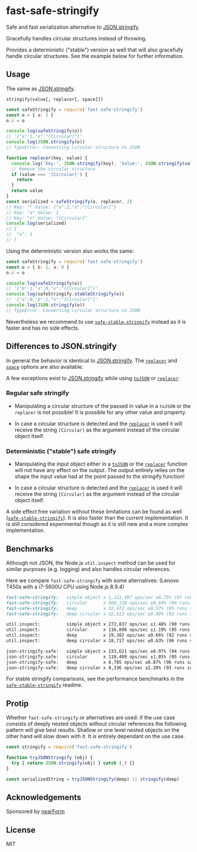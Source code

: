 # fast-safe-stringify

Safe and fast serialization alternative to [JSON.stringify][].

Gracefully handles circular structures instead of throwing.

Provides a deterministic ("stable") version as well that will also gracefully
handle circular structures. See the example below for further information.

## Usage

The same as [JSON.stringify][].

`stringify(value[, replacer[, space]])`

```js
const safeStringify = require('fast-safe-stringify')
const o = { a: 1 }
o.o = o

console.log(safeStringify(o))
// '{"a":1,"o":"[Circular]"}'
console.log(JSON.stringify(o))
// TypeError: Converting circular structure to JSON

function replacer(key, value) {
  console.log('Key:', JSON.stringify(key), 'Value:', JSON.stringify(value))
  // Remove the circular structure
  if (value === '[Circular]') {
    return
  }
  return value
}
const serialized = safeStringify(o, replacer, 2)
// Key: "" Value: {"a":1,"o":"[Circular]"}
// Key: "a" Value: 1
// Key: "o" Value: "[Circular]"
console.log(serialized)
// {
//  "a": 1
// }
```

Using the deterministic version also works the same:

```js
const safeStringify = require('fast-safe-stringify')
const o = { b: 1, a: 0 }
o.o = o

console.log(safeStringify(o))
// '{"b":1,"a":0,"o":"[Circular]"}'
console.log(safeStringify.stableStringify(o))
// '{"a":0,"b":1,"o":"[Circular]"}'
console.log(JSON.stringify(o))
// TypeError: Converting circular structure to JSON
```

Nevertheless we recommend to use [`safe-stable-stringify`][] instead as it is
faster and has no side effects.

## Differences to JSON.stringify

In general the behavior is identical to [JSON.stringify][]. The [`replacer`][]
and [`space`][] options are also available.

A few exceptions exist to [JSON.stringify][] while using [`toJSON`][] or
[`replacer`][]:

### Regular safe stringify

- Manipulating a circular structure of the passed in value in a `toJSON` or the
  `replacer` is not possible! It is possible for any other value and property.

- In case a circular structure is detected and the [`replacer`][] is used it
  will receive the string `[Circular]` as the argument instead of the circular
  object itself.

### Deterministic ("stable") safe stringify

- Manipulating the input object either in a [`toJSON`][] or the [`replacer`][]
  function will not have any effect on the output. The output entirely relies on
  the shape the input value had at the point passed to the stringify function!

- In case a circular structure is detected and the [`replacer`][] is used it
  will receive the string `[Circular]` as the argument instead of the circular
  object itself.

A side effect free variation without these limitations can be found as well
([`safe-stable-stringify`][]). It is also faster than the current
implementation. It is still considered experimental though as it is still new
and a more complex implementation.

## Benchmarks

Although not JSON, the Node.js `util.inspect` method can be used for similar
purposes (e.g. logging) and also handles circular references.

Here we compare `fast-safe-stringify` with some alternatives:
(Lenovo T450s with a i7-5600U CPU using Node.js 8.9.4)

```md
fast-safe-stringify:   simple object x 1,121,497 ops/sec ±0.75% (97 runs sampled)
fast-safe-stringify:   circular      x 560,126 ops/sec ±0.64% (96 runs sampled)
fast-safe-stringify:   deep          x 32,472 ops/sec ±0.57% (95 runs sampled)
fast-safe-stringify:   deep circular x 32,513 ops/sec ±0.80% (92 runs sampled)

util.inspect:          simple object x 272,837 ops/sec ±1.48% (90 runs sampled)
util.inspect:          circular      x 116,896 ops/sec ±1.19% (95 runs sampled)
util.inspect:          deep          x 19,382 ops/sec ±0.66% (92 runs sampled)
util.inspect:          deep circular x 18,717 ops/sec ±0.63% (96 runs sampled)

json-stringify-safe:   simple object x 233,621 ops/sec ±0.97% (94 runs sampled)
json-stringify-safe:   circular      x 110,409 ops/sec ±1.85% (95 runs sampled)
json-stringify-safe:   deep          x 8,705 ops/sec ±0.87% (96 runs sampled)
json-stringify-safe:   deep circular x 8,336 ops/sec ±2.20% (93 runs sampled)
```

For stable stringify comparisons, see the performance benchmarks in the
[`safe-stable-stringify`][] readme.

## Protip

Whether `fast-safe-stringify` or alternatives are used: if the use case
consists of deeply nested objects without circular references the following
pattern will give best results.
Shallow or one level nested objects on the other hand will slow down with it.
It is entirely dependant on the use case.

```js
const stringify = require('fast-safe-stringify')

function tryJSONStringify (obj) {
  try { return JSON.stringify(obj) } catch (_) {}
}

const serializedString = tryJSONStringify(deep) || stringify(deep)
```

## Acknowledgements

Sponsored by [nearForm](http://nearform.com)

## License

MIT

[`replacer`]: https://developer.mozilla.org/en-US/docs/Web/JavaScript/Reference/Global_Objects/JSON/stringify#The%20replacer%20parameter
[`safe-stable-stringify`]: https://github.com/BridgeAR/safe-stable-stringify
[`space`]: https://developer.mozilla.org/en-US/docs/Web/JavaScript/Reference/Global_Objects/JSON/stringify#The%20space%20argument
[`toJSON`]: https://developer.mozilla.org/en-US/docs/Web/JavaScript/Reference/Global_Objects/JSON/stringify#toJSON()_behavior
[benchmark]: https://github.com/epoberezkin/fast-json-stable-stringify/blob/67f688f7441010cfef91a6147280cc501701e83b/benchmark
[JSON.stringify]: https://developer.mozilla.org/en-US/docs/Web/JavaScript/Reference/Global_Objects/JSON/stringify
